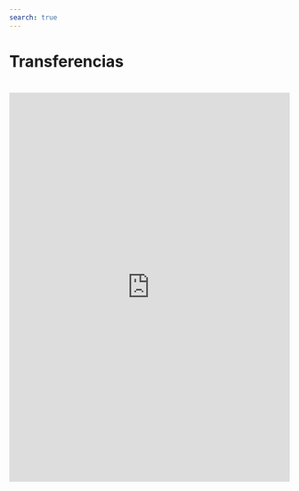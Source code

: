 ```yaml
---
search: true
---
```


# Transferencias

<iframe src="https://widgets.modyo.com/personas/retail-transfer" width="100%" height="700px" frameBorder="0" style="overflow:auto;margin-top:20px;"/>

### Propiedades

|Funcionalidad|Descripción|
|:------------|:----------|
|||